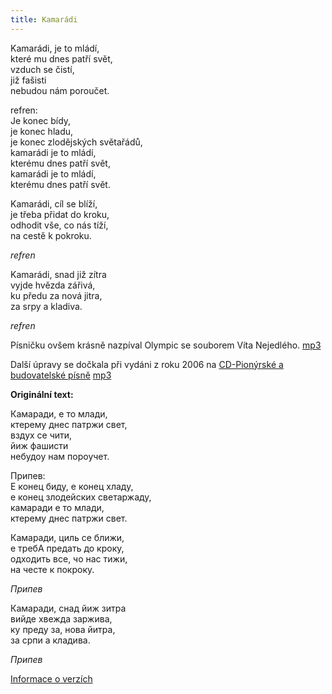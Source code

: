 ```yaml
---
title: Kamarádi
---
```

     
Kamarádi, je to mládí,  
které mu dnes patří svět,   
vzduch se čistí,   
již fašisti   
nebudou nám poroučet. 

     
refren:   
Je konec bídy,   
je konec hladu,   
je konec zlodějských světařádů,   
kamarádi je to mládí,   
kterému dnes patří svět,   
kamarádi je to mládí,   
kterému dnes patří svět.


     
Kamarádi, cíl se blíží,  
je třeba přidat do kroku,  
odhodit vše, co nás tíží,  
na cestě k pokroku.

     
*refren*
     

Kamarádi, snad již zítra  
vyjde hvězda zářivá,  
ku předu za nová jitra,  
za srpy a kladiva.  

     
*refren*

Písničku ovšem krásně nazpíval Olympic se souborem Víta Nejedlého. [mp3](/noty/mp3/Olympik_kamaradi.mp3)

Další úpravy se dočkala při vydáni z roku 2006 na [CD-Pionýrské a budovatelské písně](http://www.levneknihkupectvi.cz/zbozi/cd-pionyrske-a-budovatelske-pisne/)
[mp3](/noty/mp3/Kamaradi_2006.mp3)

**Originální text:**


Камаради, е то млади,   
ктерему днес патржи свет,   
вздух се чити,  
йиж фашисти     
небудоу нам пороучет.      

Припев:    
Е конец биду, е конец хладу,  
е конец злодейских светаржаду,  
камаради е то млади,       
ктерему днес патржи свет.     

Камаради, циль се ближи,  
е требА предать до кроку,   
одходить все, чо нас тижи,   
на честе к покроку.       

*Припев*           

Камаради, снад йиж зитра    
вийде хвежда заржива,     
ку преду за, нова йитра,    
за српи а кладива.      

*Припев*

[Informace o verzích](https://drobnostisv-sidonie.webnode.cz/news/budovatelske-pisne-meho-mladi/)
